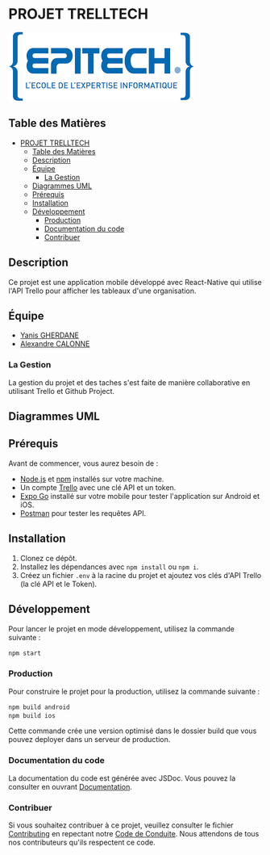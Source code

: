 # PROJET TRELLTECH 

![Epitech Technology](images/logoEpitech.png "Logo EPITECH")

## Table des Matières
- [PROJET TRELLTECH](#projet-trelltech)
  - [Table des Matières](#table-des-matières)
  - [Description](#description)
  - [Équipe](#équipe)
    - [La Gestion](#la-gestion)
  - [Diagrammes UML](#diagrammes-uml)
  - [Prérequis](#prérequis)
  - [Installation](#installation)
  - [Développement](#développement)
    - [Production](#production)
    - [Documentation du code](#documentation-du-code)
    - [Contribuer](#contribuer)

## Description

Ce projet est une application mobile développé avec React-Native qui utilise l'API Trello pour afficher les tableaux d'une organisation.

## Équipe

- [Yanis GHERDANE](https://github.com/Yanis23-26)
- [Alexandre CALONNE](https://github.com/alexandre95calonne)

### La Gestion
La gestion du projet et des taches s'est faite de manière collaborative en utilisant Trello et Github Project.

## Diagrammes UML

## Prérequis

Avant de commencer, vous aurez besoin de :

- [Node.js](https://nodejs.org/en) et [npm](https://www.npmjs.com/) installés sur votre machine.
- Un compte [Trello](https://trello.com) avec une clé API et un token.
- [Expo Go](https://expo.dev/go) installé sur votre mobile pour tester l'application sur Android et iOS.
- [Postman](https://www.postman.com/) pour tester les requêtes API.

## Installation

1. Clonez ce dépôt.
2. Installez les dépendances avec `npm install` ou `npm i`.
3. Créez un fichier `.env` à la racine du projet et ajoutez vos clés d'API Trello (la clé API et le Token).

## Développement

Pour lancer le projet en mode développement, utilisez la commande suivante :

```bash
npm start
```

### Production 

Pour construire le projet pour la production, utilisez la commande suivante : 

```bash
npm build android
npm build ios 
```
Cette commande crée une version optimisé dans le dossier build que vous pouvez deployer dans un serveur de production.

### Documentation du code

La documentation du code est générée avec JSDoc. Vous pouvez la consulter en ouvrant [Documentation]().

### Contribuer

Si vous souhaitez contribuer à ce projet, veuillez consulter le fichier [Contributing](docs/CONTRIBUTING.md) en repectant notre [Code de Conduite](docs/CODE_OF_CONDUCT.md). Nous attendons de tous nos contributeurs qu'ils respectent ce code.
